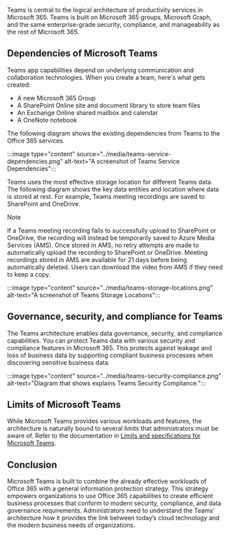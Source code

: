 Teams is central to the logical architecture of productivity services in Microsoft 365. Teams is built on Microsoft 365 groups, Microsoft Graph, and the same enterprise-grade security, compliance, and manageability as the rest of Microsoft 365. 


## Dependencies of Microsoft Teams

Teams app capabilities depend on underlying communication and collaboration technologies. When you create a team, here's what gets created:

* A new Microsoft 365 Group
* A SharePoint Online site and document library to store team files
* An Exchange Online shared mailbox and calendar
* A OneNote notebook

The following diagram shows the existing dependencies from Teams to the Office 365 services.

 ‎:::image type="content" source="../media/teams-service-dependencies.png" alt-text="A screenshot of Teams Service Dependencies":::


Teams uses the most effective storage location for different Teams data. The following diagram shows the key data entities and location where data is stored at rest. For example, Teams meeting recordings are saved to SharePoint and OneDrive. 

> [!NOTE]
> If a Teams meeting recording fails to successfully upload to SharePoint or OneDrive, the recording will instead be temporarily saved to Azure Media Services (AMS). Once stored in AMS, no retry attempts are made to automatically upload the recording to SharePoint or OneDrive. Meeting recordings stored in AMS are available for 21 days before being automatically deleted. Users can download the video from AMS if they need to keep a copy.

 ‎:::image type="content" source="../media/teams-storage-locations.png" alt-text="A screenshot of Teams Storage Locations":::


## Governance, security, and compliance for Teams

The Teams architecture enables data governance, security, and compliance capabilities. You can protect Teams data with various security and compliance features in Microsoft 365. This protects against leakage and loss of business data by supporting compliant business processes when discovering sensitive business data. 

‎:::image type="content" source="../media/teams-security-compliance.png" alt-text="Diagram that shows explains Teams Security Compliance.":::

## Limits of Microsoft Teams

While Microsoft Teams provides various workloads and features, the architecture is naturally bound to several limits that administrators must be aware of. Refer to the documentation in [Limits and specifications for Microsoft Teams](/microsoftteams/limits-specifications-teams?azure-portal=true).

## Conclusion 

Microsoft Teams is built to combine the already effective workloads of Office 365 with a general information protection strategy. This strategy empowers organizations to use Office 365 capabilities to create efficient business processes that conform to modern security, compliance, and data governance requirements. Administrators need to understand the Teams’ architecture how it provides the link between today’s cloud technology and the modern business needs of organizations.

 

 
